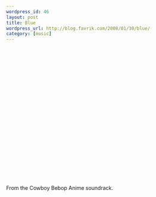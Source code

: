 ```yaml
--- 
wordpress_id: 46
layout: post
title: Blue
wordpress_url: http://blog.favrik.com/2008/01/30/blue/
category: [music]
---
```

<object width="425" height="355"><param name="movie" value="http://www.youtube.com/v/TcoiZInoJjk&rel=1"></param><param name="wmode" value="transparent"></param><embed src="http://www.youtube.com/v/TcoiZInoJjk&rel=1" type="application/x-shockwave-flash" wmode="transparent" width="425" height="355"></embed></object>

From the Cowboy Bebop Anime soundrack.
